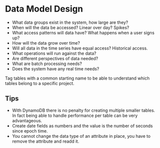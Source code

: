 # Data Model Design

- What data groups exist in the system, how large are they?
- When will the data be accessed? Linear over day? Spikes?
- What access patterns will data have? What happens when a user signs up?
- How will the data grow over time?
- Will all data in the time series have equal access? Historical access.
- What operations will run against the data?
- Are different perspectives of data needed?
- What are batch processing needs?
- Does the system have any real time needs?



Tag tables with a common starting name to be able to understand which tables belong to a specific project.


## Tips

- With DynamoDB there is no penalty for creating multiple smaller tables. In fact being able to handle performance per table can be very advantageous.
- Create date fields as numbers and the value is the number of seconds since epoch time.
- You cannot change the data type of an attribute in place, you have to remove the attribute and readd it.
